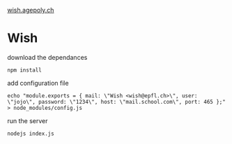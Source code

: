 [wish.agepoly.ch](https://wish.agepoly.ch/)

# Wish

download the dependances

    npm install

add configuration file

    echo "module.exports = { mail: \"Wish <wish@epfl.ch>\", user: \"jojo\", password: \"1234\", host: \"mail.school.com\", port: 465 };" > node_modules/config.js

run the server

    nodejs index.js
